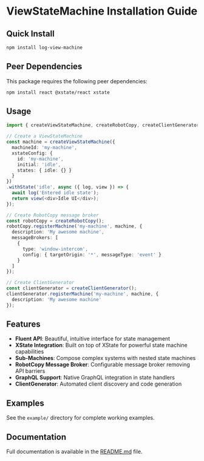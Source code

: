 # ViewStateMachine Installation Guide

## Quick Install

```bash
npm install log-view-machine
```

## Peer Dependencies

This package requires the following peer dependencies:

```bash
npm install react @xstate/react xstate
```

## Usage

```typescript
import { createViewStateMachine, createRobotCopy, createClientGenerator } from 'log-view-machine';

// Create a ViewStateMachine
const machine = createViewStateMachine({
  machineId: 'my-machine',
  xstateConfig: {
    id: 'my-machine',
    initial: 'idle',
    states: { idle: {} }
  }
})
.withState('idle', async ({ log, view }) => {
  await log('Entered idle state');
  return view(<div>Idle UI</div>);
});

// Create RobotCopy message broker
const robotCopy = createRobotCopy();
robotCopy.registerMachine('my-machine', machine, {
  description: 'My awesome machine',
  messageBrokers: [
    {
      type: 'window-intercom',
      config: { targetOrigin: '*', messageType: 'event' }
    }
  ]
});

// Create ClientGenerator
const clientGenerator = createClientGenerator();
clientGenerator.registerMachine('my-machine', machine, {
  description: 'My awesome machine'
});
```

## Features

- **Fluent API**: Beautiful, intuitive interface for state management
- **XState Integration**: Built on top of XState for powerful state machine capabilities
- **Sub-Machines**: Compose complex systems with nested state machines
- **RobotCopy Message Broker**: Configurable message broker removing API barriers
- **GraphQL Support**: Native GraphQL integration in state handlers
- **ClientGenerator**: Automated client discovery and code generation

## Examples

See the `example/` directory for complete working examples.

## Documentation

Full documentation is available in the [README.md](README.md) file. 